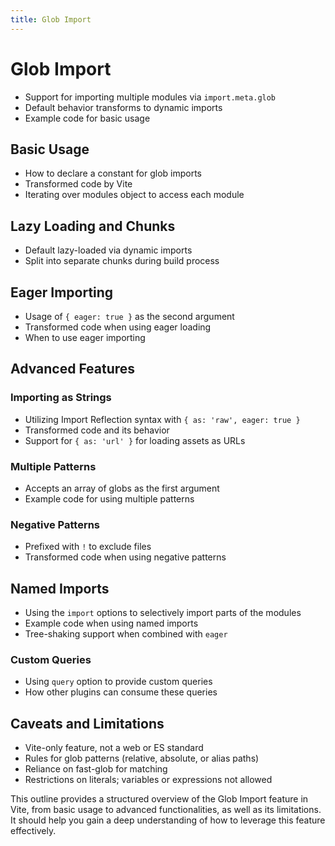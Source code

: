 ```yaml
---
title: Glob Import
---
```


# Glob Import

- Support for importing multiple modules via `import.meta.glob`
- Default behavior transforms to dynamic imports
- Example code for basic usage

## Basic Usage

- How to declare a constant for glob imports
- Transformed code by Vite
- Iterating over modules object to access each module

## Lazy Loading and Chunks

- Default lazy-loaded via dynamic imports
- Split into separate chunks during build process

## Eager Importing

- Usage of `{ eager: true }` as the second argument
- Transformed code when using eager loading
- When to use eager importing

## Advanced Features

### Importing as Strings

- Utilizing Import Reflection syntax with `{ as: 'raw', eager: true }`
- Transformed code and its behavior
- Support for `{ as: 'url' }` for loading assets as URLs

### Multiple Patterns

- Accepts an array of globs as the first argument
- Example code for using multiple patterns

### Negative Patterns

- Prefixed with `!` to exclude files
- Transformed code when using negative patterns

## Named Imports

- Using the `import` options to selectively import parts of the modules
- Example code when using named imports
- Tree-shaking support when combined with `eager`

### Custom Queries

- Using `query` option to provide custom queries
- How other plugins can consume these queries

## Caveats and Limitations

- Vite-only feature, not a web or ES standard
- Rules for glob patterns (relative, absolute, or alias paths)
- Reliance on fast-glob for matching
- Restrictions on literals; variables or expressions not allowed

This outline provides a structured overview of the Glob Import feature in Vite, from basic usage to advanced functionalities, as well as its limitations. It should help you gain a deep understanding of how to leverage this feature effectively.
